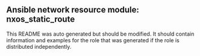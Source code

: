 ## Ansible network resource module: nxos_static_route

This README was auto generated but should be modified.  It should contain information and examples
for the role that was generated if the role is distributed independently.
